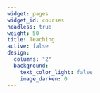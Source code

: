 ```yaml
---
widget: pages
widget_id: courses
headless: true
weight: 50
title: Teaching
active: false
design:
  columns: "2"
  background:
    text_color_light: false
    image_darken: 0
---
```

